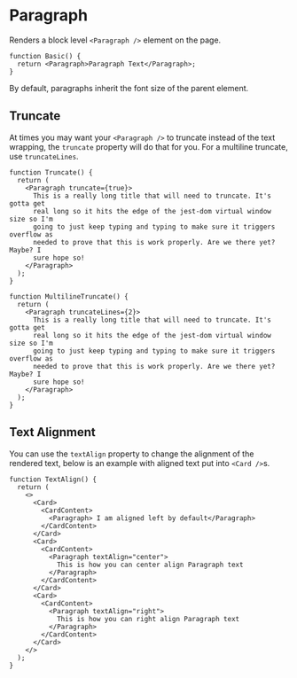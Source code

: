 # Paragraph

Renders a block level `<Paragraph />` element on the page.

```tsx
function Basic() {
  return <Paragraph>Paragraph Text</Paragraph>;
}
```

By default, paragraphs inherit the font size of the parent element.

## Truncate

At times you may want your `<Paragraph />` to truncate instead of the text wrapping, the `truncate` property will do that for you. For a multiline truncate, use `truncateLines`.

```tsx
function Truncate() {
  return (
    <Paragraph truncate={true}>
      This is a really long title that will need to truncate. It's gotta get
      real long so it hits the edge of the jest-dom virtual window size so I'm
      going to just keep typing and typing to make sure it triggers overflow as
      needed to prove that this is work properly. Are we there yet? Maybe? I
      sure hope so!
    </Paragraph>
  );
}
```

```tsx
function MultilineTruncate() {
  return (
    <Paragraph truncateLines={2}>
      This is a really long title that will need to truncate. It's gotta get
      real long so it hits the edge of the jest-dom virtual window size so I'm
      going to just keep typing and typing to make sure it triggers overflow as
      needed to prove that this is work properly. Are we there yet? Maybe? I
      sure hope so!
    </Paragraph>
  );
}
```

## Text Alignment

You can use the `textAlign` property to change the alignment of the rendered text, below is an example with aligned text put into `<Card />`s.

```tsx
function TextAlign() {
  return (
    <>
      <Card>
        <CardContent>
          <Paragraph> I am aligned left by default</Paragraph>
        </CardContent>
      </Card>
      <Card>
        <CardContent>
          <Paragraph textAlign="center">
            This is how you can center align Paragraph text
          </Paragraph>
        </CardContent>
      </Card>
      <Card>
        <CardContent>
          <Paragraph textAlign="right">
            This is how you can right align Paragraph text
          </Paragraph>
        </CardContent>
      </Card>
    </>
  );
}
```
